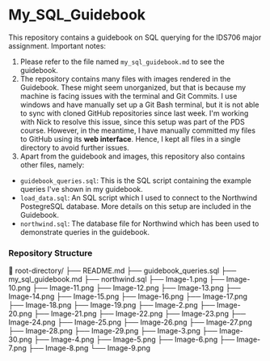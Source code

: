 # My_SQL_Guidebook
This repository contains a guidebook on SQL querying for the IDS706 major assignment. Important notes:

1. Please refer to the file named `my_sql_guidebook.md` to see the guidebook.
2. The repository contains many files with images rendered in the Guidebook. These might seem unorganized, but that is because my machine is facing issues with the terminal and Git Commits. I use windows and have manually set up a Git Bash terminal, but it is not able to sync with cloned GitHub repositories since last week. I'm working with Nick to resolve this issue, since this setup was part of the PDS course. However, in the meantime, I have manually committed my files to GitHub using its **web interface**. Hence, I kept all files in a single directory to avoid further issues.
3. Apart from the guidebook and images, this repository also contains other files, namely:

- `guidebook_queries.sql`: This is the SQL script containing the example queries I've shown in my guidebook.
- `load_data.sql`: An SQL script which I used to connect to the Northwind PostegreSQL database. More details on this setup are included in the Guidebook.
- `northwind.sql`: The database file for Northwind which has been used to demonstrate queries in the guidebook.

### Repository Structure
📁 root-directory/
├── README.md
├── guidebook_queries.sql
├── my_sql_guidebook.md
├── northwind.sql
├── Image-1.png
├── Image-10.png
├── Image-11.png
├── Image-12.png
├── Image-13.png
├── Image-14.png
├── Image-15.png
├── Image-16.png
├── Image-17.png
├── Image-18.png
├── Image-19.png
├── Image-2.png
├── Image-20.png
├── Image-21.png
├── Image-22.png
├── Image-23.png
├── Image-24.png
├── Image-25.png
├── Image-26.png
├── Image-27.png
├── Image-28.png
├── Image-29.png
├── Image-3.png
├── Image-30.png
├── Image-4.png
├── Image-5.png
├── Image-6.png
├── Image-7.png
├── Image-8.png
└── Image-9.png


